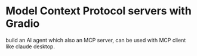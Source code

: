 # Model Context Protocol servers with Gradio
build an AI agent which also an MCP server, can be used with MCP client like claude desktop.
